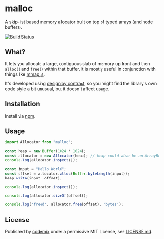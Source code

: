# malloc
A skip-list based memory allocator built on top of typed arrays (and node buffers).

[![Build Status](https://travis-ci.org/codemix/malloc.svg?branch=master)](https://travis-ci.org/codemix/malloc)

## What?

It lets you allocate a large, contiguous slab of memory up front and then `alloc()` and `free()` within that buffer.
It is mostly useful in conjunction with things like [mmap.js](https://github.com/indutny/mmap.js).

It's developed using [design by contract](https://github.com/codemix/babel-plugin-contracts), so you might find the library's own code style a bit unusual, but it doesn't affect usage.

## Installation

Install via [npm](https://npmjs.org/package/malloc).

## Usage

```js
import Allocator from "malloc";

const heap = new Buffer(1024 * 1024);
const allocator = new Allocator(heap); // heap could also be an ArrayBuffer
console.log(allocator.inspect());

const input = "Hello World";
const offset = allocator.alloc(Buffer.byteLength(input));
heap.write(input, offset);

console.log(allocator.inspect());

console.log(allocator.sizeOf(offset));

console.log('freed', allocator.free(offset), 'bytes');
```


## License

Published by [codemix](http://codemix.com/) under a permissive MIT License, see [LICENSE.md](./LICENSE.md).
